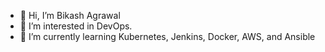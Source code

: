 - 👋 Hi, I’m Bikash Agrawal
- 👀 I’m interested in DevOps.
- 🌱 I’m currently learning Kubernetes, Jenkins, Docker, AWS, and Ansible

<!---
bikash09agrawal/bikash09agrawal is a ✨ special ✨ repository because its `README.md` (this file) appears on your GitHub profile.
You can click the Preview link to take a look at your changes.
--->
